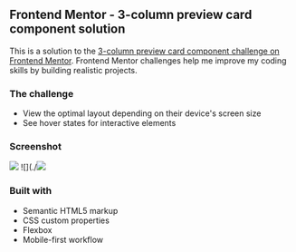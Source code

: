 ## Frontend Mentor - 3-column preview card component solution

This is a solution to the [3-column preview card component challenge on Frontend Mentor](https://www.frontendmentor.io/challenges/3column-preview-card-component-pH92eAR2-). Frontend Mentor challenges help me improve my coding skills by building realistic projects.

### The challenge

- View the optimal layout depending on their device's screen size
- See hover states for interactive elements

### Screenshot

![](./screenshot.jpg)
![](./![](./screenshot.jpg)

### Built with

- Semantic HTML5 markup
- CSS custom properties
- Flexbox
- Mobile-first workflow